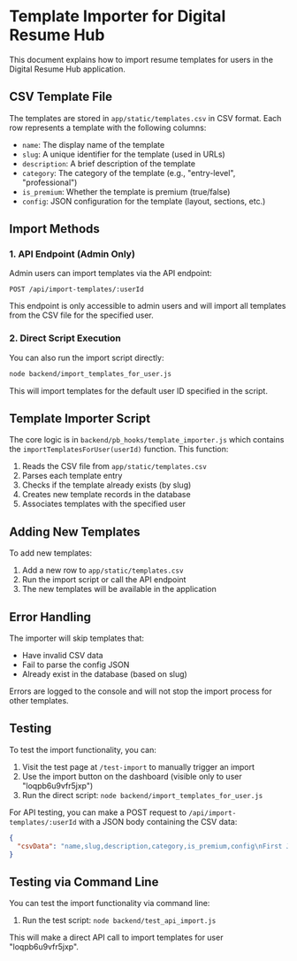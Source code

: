 # Template Importer for Digital Resume Hub

This document explains how to import resume templates for users in the Digital Resume Hub application.

## CSV Template File

The templates are stored in `app/static/templates.csv` in CSV format. Each row represents a template with the following columns:

- `name`: The display name of the template
- `slug`: A unique identifier for the template (used in URLs)
- `description`: A brief description of the template
- `category`: The category of the template (e.g., "entry-level", "professional")
- `is_premium`: Whether the template is premium (true/false)
- `config`: JSON configuration for the template (layout, sections, etc.)

## Import Methods

### 1. API Endpoint (Admin Only)

Admin users can import templates via the API endpoint:

```
POST /api/import-templates/:userId
```

This endpoint is only accessible to admin users and will import all templates from the CSV file for the specified user.

### 2. Direct Script Execution

You can also run the import script directly:

```bash
node backend/import_templates_for_user.js
```

This will import templates for the default user ID specified in the script.

## Template Importer Script

The core logic is in `backend/pb_hooks/template_importer.js` which contains the `importTemplatesForUser(userId)` function. This function:

1. Reads the CSV file from `app/static/templates.csv`
2. Parses each template entry
3. Checks if the template already exists (by slug)
4. Creates new template records in the database
5. Associates templates with the specified user

## Adding New Templates

To add new templates:

1. Add a new row to `app/static/templates.csv`
2. Run the import script or call the API endpoint
3. The new templates will be available in the application

## Error Handling

The importer will skip templates that:
- Have invalid CSV data
- Fail to parse the config JSON
- Already exist in the database (based on slug)

Errors are logged to the console and will not stop the import process for other templates.
## Testing

To test the import functionality, you can:

1. Visit the test page at `/test-import` to manually trigger an import
2. Use the import button on the dashboard (visible only to user "loqpb6u9vfr5jxp")
3. Run the direct script: `node backend/import_templates_for_user.js`

For API testing, you can make a POST request to `/api/import-templates/:userId` with a JSON body containing the CSV data:

```json
{
  "csvData": "name,slug,description,category,is_premium,config\nFirst Job Starter,first-job-starter,\"Perfect for teens...\",\"entry-level\",false,\"{\\\"layout\\\":\\\"single-column\\\",...}\""
}
```
## Testing via Command Line

You can test the import functionality via command line:

1. Run the test script: `node backend/test_api_import.js`

This will make a direct API call to import templates for user "loqpb6u9vfr5jxp".